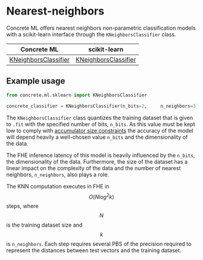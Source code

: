 # Nearest-neighbors

Concrete ML offers nearest neighbors non-parametric classification models with a scikit-learn interface through the `KNeighborsClassifier` class.

|        Concrete ML         | scikit-learn                                                                                                          |
| :------------------------: | --------------------------------------------------------------------------------------------------------------------- |
| [KNeighborsClassifier](<>) | [KNeighborsClassifier](https://scikit-learn.org/stable/modules/generated/sklearn.neighbors.KNeighborsClassifier.html) |

## Example usage

```python
from concrete.ml.sklearn import KNeighborsClassifier

concrete_classifier = KNeighborsClassifier(n_bits=2,     n_neighbors=3)
```

The `KNeighborsClassifier` class quantizes the training dataset that is given to `.fit` with the specified number of bits, `n_bits`. As this value must be kept low to comply with [accumulator size constraints](../getting-started/concepts.md#model-accuracy-considerations-under-fhe-constraints) the accuracy of the model will depend heavily a well-chosen value `n_bits` and the dimensionality of the data.

The FHE inference latency of this model is heavily influenced by the `n_bits`, the dimensionality of the data. Furthermore, the size of the dataset has a linear impact on the complexity of the data and the number of nearest neighbors, `n_neighbors`, also plays a role.

The KNN computation executes in FHE in $$O(Nlog^2k)$$ steps, where $$N$$ is the training dataset size and $$k$$ is `n_neighbors`. Each step requires several PBS of the precision required to represent the distances between test vectors and the training dataset.
